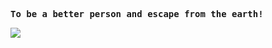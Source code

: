 <p>
    <samp>
        <strong>To be a better person and escape from the earth!</strong>
    </samp>
</p>

<img src="https://github-readme-stats.vercel.app/api?username=lzhpo&count_private=true&show_icons=true&hide_title=true" />